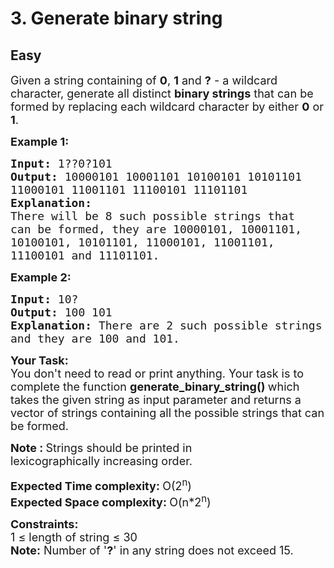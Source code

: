 # 3. Generate binary string
## Easy 
<div class="problem-statement">
                <p></p><p><span style="font-size:18px">Given a string containing of <strong>0</strong>, <strong>1</strong> and <strong>?</strong> - a wildcard character, generate all distinct&nbsp;<strong>binary strings</strong> that can be formed by replacing each wildcard character by either <strong>0</strong> or <strong>1</strong>.</span></p>

<p><span style="font-size:18px"><strong>Example 1:</strong></span></p>

<pre><span style="font-size:18px"><strong>Input: </strong>1??0?101
<strong>Output: </strong>10000101 10001101 10100101 10101101 
11000101 11001101 11100101 11101101
<strong>Explanation:
</strong>There will be 8 such possible strings that 
can be formed, they are 10000101, 10001101, 
10100101, 10101101, 11000101, 11001101, 
11100101 and 11101101.
</span></pre>

<p><span style="font-size:18px"><strong>Example 2:</strong></span></p>

<pre><span style="font-size:18px"><strong>Input: </strong>10?</span>
<strong><span style="font-size:18px">Output: </span></strong><span style="font-size:18px">100 101</span>
<span style="font-size:18px"><strong>Explanation: </strong>There are 2 such possible strings
and they are 100 and 101.</span>
</pre>

<p><strong><span style="font-size:18px">Your Task:</span></strong><br>
<span style="font-size:18px">You don't need to read or print anything. Your task is to complete the function&nbsp;<strong>generate_binary_string()&nbsp;</strong>which takes the given string as input parameter and returns a vector of strings containing all the possible strings that can be formed.</span></p>

<p><span style="font-size:18px"><strong>Note :&nbsp;</strong>Strings should be printed in lexicographically&nbsp;increasing order.</span></p>

<p><span style="font-size:18px"><strong>Expected Time complexity: </strong>O(2<sup>n</sup>)</span><br>
<span style="font-size:18px"><strong>Expected Space complexity:&nbsp;</strong>O(n*2<sup>n</sup>)</span></p>

<p><span style="font-size:18px"><strong>Constraints:</strong><br>
1 ≤&nbsp;length of string ≤ 30</span><br>
<span style="font-size:18px"><strong>Note:</strong>&nbsp;Number of '<strong>?</strong>' in&nbsp;any&nbsp;string does not exceed 15.</span></p>
 <p></p>
            </div>